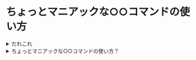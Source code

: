 # ちょっとマニアックな○○コマンドの使い方



<details>
<summary>だれこれ</summary>

- Pocke
- Actcat inc. / Engineer
- Rubyist, Vimmer, Arch Linux :heart:

</details>


<details>
<summary>ちょっとマニアックな○○コマンドの使い方？</summary>


![170527133627](https://cloud.githubusercontent.com/assets/4361134/26518033/cb2716ee-42e1-11e7-975b-f32700e8f12f.png)

</details>


